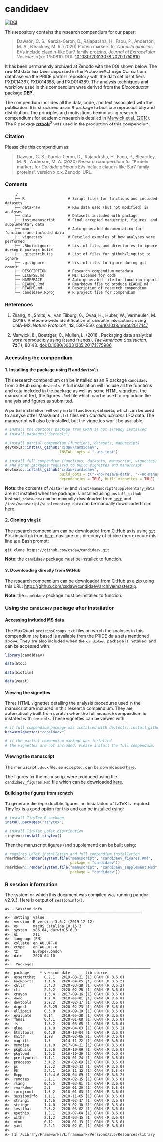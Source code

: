
<!-- README.md is generated from README.Rmd. Please edit that file -->

# candidaev

[![DOI](https://zenodo.org/badge/166642718.svg)](https://zenodo.org/badge/latestdoi/166642718)

This repository contains the research compendium for our paper:

> Dawson, C. S., Garcia-Ceron, D., Rajapaksha, H., Faou, P., Anderson,
> M. A., Bleackley, M. R. (2020) Protein markers for *Candida albicans*
> EVs include claudin-like Sur7 family proteins. *Journal of
> Extracellular* *Vesicles*, x(x): 1750810. DOI:
> [10.1080/20013078.2020.1750810](https://doi.org/10.1080/20013078.2020.1750810)

It has been permanently archived at Zenodo with the DOI shown below. The
raw MS data has been deposited in the ProteomeXchange Consortium
database via the PRIDE partner repository with the data set identifiers
PXD014367, PXD014388, and PXD014389. The analysis techniques and
workflow used in this compendium were derived from the *Bioconductor*
package **[DEP](https://doi.org/10.18129/B9.bioc.DEP)**<sup>1</sup>.

The compendium includes all the data, code, and text associated with the
publication. It is structured as an R package to facilitate
reproducilibity and distribution. The principles and motivations behind
using research compendiums for academic research is detailed in [Marwick
et al. (2018)](https://doi.org/10.1080/00031305.2017.1375986). The R
package **[rrtools](https://github.com/benmarwick/rrtools)**<sup>2</sup>
was used in the production of this compendium.

### Citation

Please cite this compendium as:

> Dawson, C. S., Garcia-Ceron, D.,. Rajapaksha, H., Faou, P., Bleackley,
> M. R., Anderson, M. A. (2020) Research compendium for “Protein markers
> for *Candida albicans* EVs include claudin-like Sur7 family proteins”.
> version x.x.x. Zenodo. URL.

### Contents

``` 
    ./
    ├── R                    # Script files for functions and included datasets
    ├── data-raw             # Raw data used (but not modified) in analyses
    ├── data                 # Datasets included with package
    ├── inst/manuscript      # Final accepted manuscript, figures, and supplementary data
    ├── man                  # Auto-generated documentation for functions and included data
    ├── vignettes            # Detailed examples of how analyses were performed
    ├── .Rbuildignore        # List of files and directories to ignore during R package build
    ├── .gitattributes       # List of files for github/linguist to ignore
    ├── .gitignore           # List of files to ignore during git commit
    ├── DESCRIPTION          # Research compendium metadata
    ├── LICENSE.md           # MIT License for code
    ├── NAMESPACE            # Auto-generated file for function export
    ├── README.Rmd           # Rmarkdown file to produce README.md
    ├── README.md            # Description of research compendium
    └── candidaev.Rproj      # R project file for compendium
```

### References

1.  Zhang, X., Smits, A., van Tilburg, G., Ovaa, H., Huber, W.,
    Vermeulen, M. (2018). Proteome-wide identification of ubiquitin
    interactions using UbIA-MS. *Nature Protocols*, **13**, 530-550.
    [doi:10.1038/nprot.2017.147](https://doi.org/10.1038/nprot.2017.147)

2.  Marwick, B., Boettiger, C., Mullen, L. (2018). Packaging data
    analytical work reproducibly using R (and friends). *The American
    Statistician*, **72**(1), 80-88.
    [doi:10.1080/00031305.2017.1375986](https://doi.org/10.1080/00031305.2017.1375986)

### Accessing the compendium

#### 1\. Installing the package using R and `devtools`

This research compendium can be installed as an R package `candidaev`
from GitHub using `devtools`. A full installation will include all the
functions and data included in the package as well as some HTML
vignettes, the manuscript text, the figures `.Rmd` file which can be
used to reproduce the analysis and figures as submitted.

A partial installation will only install functions, datasets, which can
be used to analyse other MaxQuant `.txt` files with *Candida albicans*
LFQ data. The manuscript will also be installed, but the vignettes won’t
be available.

``` r
# install the devtools package from CRAN if not already installed
# install.packages("devtools")

# install partial compendium (functions, datasets, manuscript)
devtools::install_github("csdaw/candidaev", 
                         INSTALL_opts = "--no-inst")

# install full compendium (functions, datasets, manuscript, vignettes) 
# and other packages required to build vignettes and manuscript
devtools::install_github("csdaw/candidaev", 
                         build_opts = c("--no-resave-data", "--no-manual"), 
                         dependencies = TRUE, build_vignettes = TRUE)
```

**Note:** the contents of `/data-raw` and
`/inst/manuscript/supplementary_data` are not installed when the package
is installed using `install_github`. Instead, `/data-raw` can be
manually downloaded from
[here](https://github.com/csdaw/candidaev/tree/master/data-raw) and
`/inst/manuscript/supplementary_data` can be manually downloaded from
[here](https://github.com/csdaw/candidaev/tree/master/inst/manuscript).

#### 2\. Cloning via `git`

The research compendium can be downloaded from GitHub as is using `git`.
First install git from [here](https://git-scm.com/), navigate to a
directory of choice then execute this line at a Bash prompt:

    git clone https://github.com/csdaw/candidaev.git

**Note:** the `candidaev` package must be installed to function.

#### 3\. Downloading directly from GitHub

The research compendium can be downloaded from GitHub as a zip using
this URL: <https://github.com/csdaw/candidaev/archive/master.zip>.

**Note:** the `candidaev` package must be installed to function.

### Using the `candidaev` package after installation

#### Accessing included MS data

The MaxQuant `proteinsGroups.txt` files on which the analyses in this
compendium are based is available from the PRIDE data sets mentioned
above. They are also included when the `candidaev` package is installed,
and can be accessed with:

``` r
library(candidaev)

data(atcc)

data(biofilm)

data(yeast)
```

#### Viewing the vignettes

Three HTML vignettes detailing the analysis procedures used in the
manuscript are included in this research compendium. They are
automatically built from scratch when the full research compendium is
installed with `devtools`. These vignettes can be viewed with:

``` r
# if full compendium package was installed with devtools::install_github
browseVignettes("candidaev")

# if the partial compendium package was installed 
# the vignettes are not included. Please install the full compendium.
```

#### Viewing the manuscript

The manuscript `.docx` file, as accepted, can be downloaded
[here](https://github.com/csdaw/candidaev/tree/master/inst/manuscript).

The figures for the manuscript were produced using the
`candidaev_figures.Rmd` file which can be downloaded
[here](https://github.com/csdaw/candidaev/tree/master/inst/manuscript).

#### Building the figures from scratch

To generate the reproducible figures, an installation of LaTeX is
required. TinyTex is a good option for this and can be installed using:

``` r
# install TinyTex R package
install.packages("tinytex")

# install TinyTex LaTex distribution
tinytex::install_tinytex()
```

Then the manuscript figures (and supplement) can be built using:

``` r
# requires LaTeX installation and full compendium installation
rmarkdown::render(system.file("manuscript", "candidaev_figures.Rmd", 
                              package = "candidaev"))
rmarkdown::render(system.file("manuscript", "candidaev_supplement.Rmd", 
                              package = "candidaev"))
```

### R session information

The system on which this document was compiled was running pandoc
v2.9.2. Here is output of `sessionInfo()`.

    #> ─ Session info ───────────────────────────────────────────────────────────────
    #>  setting  value                       
    #>  version  R version 3.6.2 (2019-12-12)
    #>  os       macOS Catalina 10.15.3      
    #>  system   x86_64, darwin15.6.0        
    #>  ui       X11                         
    #>  language (EN)                        
    #>  collate  en_AU.UTF-8                 
    #>  ctype    en_AU.UTF-8                 
    #>  tz       Europe/London               
    #>  date     2020-04-10                  
    #> 
    #> ─ Packages ───────────────────────────────────────────────────────────────────
    #>  package     * version date       lib source        
    #>  assertthat    0.2.1   2019-03-21 [1] CRAN (R 3.6.0)
    #>  backports     1.1.6   2020-04-05 [1] CRAN (R 3.6.2)
    #>  callr         3.4.3   2020-03-28 [1] CRAN (R 3.6.2)
    #>  cli           2.0.2   2020-02-28 [1] CRAN (R 3.6.0)
    #>  crayon        1.3.4   2017-09-16 [1] CRAN (R 3.6.0)
    #>  desc          1.2.0   2018-05-01 [1] CRAN (R 3.6.0)
    #>  devtools      2.2.2   2020-02-17 [1] CRAN (R 3.6.0)
    #>  digest        0.6.25  2020-02-23 [1] CRAN (R 3.6.0)
    #>  ellipsis      0.3.0   2019-09-20 [1] CRAN (R 3.6.0)
    #>  evaluate      0.14    2019-05-28 [1] CRAN (R 3.6.0)
    #>  fansi         0.4.1   2020-01-08 [1] CRAN (R 3.6.0)
    #>  fs            1.3.2   2020-03-05 [1] CRAN (R 3.6.0)
    #>  glue          1.4.0   2020-04-03 [1] CRAN (R 3.6.2)
    #>  htmltools     0.4.0   2019-10-04 [1] CRAN (R 3.6.0)
    #>  knitr         1.28    2020-02-06 [1] CRAN (R 3.6.0)
    #>  magrittr      1.5     2014-11-22 [1] CRAN (R 3.6.0)
    #>  memoise       1.1.0   2017-04-21 [1] CRAN (R 3.6.0)
    #>  pkgbuild      1.0.6   2019-10-09 [1] CRAN (R 3.6.0)
    #>  pkgload       1.0.2   2018-10-29 [1] CRAN (R 3.6.0)
    #>  prettyunits   1.1.1   2020-01-24 [1] CRAN (R 3.6.0)
    #>  processx      3.4.2   2020-02-09 [1] CRAN (R 3.6.0)
    #>  ps            1.3.2   2020-02-13 [1] CRAN (R 3.6.0)
    #>  R6            2.4.1   2019-11-12 [1] CRAN (R 3.6.0)
    #>  Rcpp          1.0.4.6 2020-04-09 [1] CRAN (R 3.6.2)
    #>  remotes       2.1.1   2020-02-15 [1] CRAN (R 3.6.0)
    #>  rlang         0.4.5   2020-03-01 [1] CRAN (R 3.6.0)
    #>  rmarkdown     2.1     2020-01-20 [1] CRAN (R 3.6.0)
    #>  rprojroot     1.3-2   2018-01-03 [1] CRAN (R 3.6.0)
    #>  sessioninfo   1.1.1   2018-11-05 [1] CRAN (R 3.6.0)
    #>  stringi       1.4.6   2020-02-17 [1] CRAN (R 3.6.0)
    #>  stringr       1.4.0   2019-02-10 [1] CRAN (R 3.6.0)
    #>  testthat      2.3.2   2020-03-02 [1] CRAN (R 3.6.0)
    #>  usethis       1.5.1   2019-07-04 [1] CRAN (R 3.6.0)
    #>  withr         2.1.2   2018-03-15 [1] CRAN (R 3.6.0)
    #>  xfun          0.12    2020-01-13 [1] CRAN (R 3.6.0)
    #>  yaml          2.2.1   2020-02-01 [1] CRAN (R 3.6.0)
    #> 
    #> [1] /Library/Frameworks/R.framework/Versions/3.6/Resources/library
